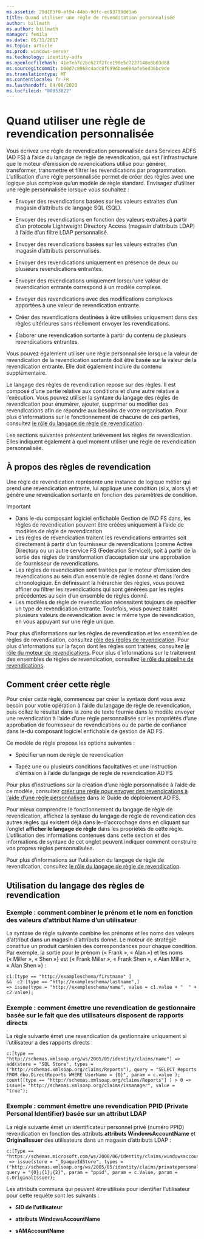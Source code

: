 ```yaml
---
ms.assetid: 20d183f0-ef94-44bb-9dfc-ed93799dd1a6
title: Quand utiliser une règle de revendication personnalisée
author: billmath
ms.author: billmath
manager: femila
ms.date: 05/31/2017
ms.topic: article
ms.prod: windows-server
ms.technology: identity-adfs
ms.openlocfilehash: 41e7ea7c2bc627f2fce198e5c7227148e8b03d88
ms.sourcegitcommit: b00d7c8968c4adc8f699dbee694afe6ed36bc9de
ms.translationtype: MT
ms.contentlocale: fr-FR
ms.lasthandoff: 04/08/2020
ms.locfileid: "80853822"
---
```

# <a name="when-to-use-a-custom-claim-rule"></a>Quand utiliser une règle de revendication personnalisée
Vous écrivez une règle de revendication personnalisée dans Services ADFS \(AD FS\) à l’aide du langage de règle de revendication, qui est l’infrastructure que le moteur d’émission de revendications utilise pour générer, transformer, transmettre et filtrer les revendications par programmation. L’utilisation d’une règle personnalisée permet de créer des règles avec une logique plus complexe qu’un modèle de règle standard. Envisagez d’utiliser une règle personnalisée lorsque vous souhaitez :  
  
-   Envoyer des revendications basées sur les valeurs extraites d’un magasin d’attributs de langage SQL \(SQL\).  
  
-   Envoyer des revendications en fonction des valeurs extraites à partir d’un protocole Lightweight Directory Access \(magasin d’attributs LDAP\) à l’aide d’un filtre LDAP personnalisé.  
  
-   Envoyer des revendications basées sur les valeurs extraites d’un magasin d’attributs personnalisés.  
  
-   Envoyer des revendications uniquement en présence de deux ou plusieurs revendications entrantes.  
  
-   Envoyer des revendications uniquement lorsqu’une valeur de revendication entrante correspond à un modèle complexe.  
  
-   Envoyer des revendications avec des modifications complexes apportées à une valeur de revendication entrante.  
  
-   Créer des revendications destinées à être utilisées uniquement dans des règles ultérieures sans réellement envoyer les revendications.  
  
-   Élaborer une revendication sortante à partir du contenu de plusieurs revendications entrantes.  
  
Vous pouvez également utiliser une règle personnalisée lorsque la valeur de revendication de la revendication sortante doit être basée sur la valeur de la revendication entrante. Elle doit également inclure du contenu supplémentaire.  
  
Le langage des règles de revendication repose sur des règles. Il est composé d’une partie relative aux conditions et d’une autre relative à l’exécution. Vous pouvez utiliser la syntaxe du langage des règles de revendication pour énumérer, ajouter, supprimer ou modifier des revendications afin de répondre aux besoins de votre organisation. Pour plus d’informations sur le fonctionnement de chacune de ces parties, consultez [le rôle du langage de règle de revendication](The-Role-of-the-Claim-Rule-Language.md).  
  
Les sections suivantes présentent brièvement les règles de revendication. Elles indiquent également à quel moment utiliser une règle de revendication personnalisée.  
  
## <a name="about-claim-rules"></a>À propos des règles de revendication  
Une règle de revendication représente une instance de logique métier qui prend une revendication entrante, lui applique une condition \(si x, alors y\) et génère une revendication sortante en fonction des paramètres de condition.  
  
> [!IMPORTANT]  
> -   Dans le\-du composant logiciel enfichable Gestion de l’AD FS dans, les règles de revendication peuvent être créées uniquement à l’aide de modèles de règle de revendication  
> -   Les règles de revendication traitent les revendications entrantes soit directement à partir d’un fournisseur de revendications \(comme Active Directory ou un autre service FS (Federation Service)\), soit à partir de la sortie des règles de transformation d’acceptation sur une approbation de fournisseur de revendications.  
> -   Les règles de revendication sont traitées par le moteur d’émission des revendications au sein d’un ensemble de règles donné et dans l’ordre chronologique. En définissant la hiérarchie des règles, vous pouvez affiner ou filtrer les revendications qui sont générées par les règles précédentes au sein d’un ensemble de règles donné.  
> -   Les modèles de règle de revendication nécessitent toujours de spécifier un type de revendication entrante. Toutefois, vous pouvez traiter plusieurs valeurs de revendication avec le même type de revendication, en vous appuyant sur une règle unique.  
  
Pour plus d’informations sur les règles de revendication et les ensembles de règles de revendication, consultez [rôle des règles de revendication](The-Role-of-Claim-Rules.md). Pour plus d’informations sur la façon dont les règles sont traitées, consultez [le rôle du moteur de revendications](The-Role-of-the-Claims-Engine.md). Pour plus d’informations sur le traitement des ensembles de règles de revendication, consultez [le rôle du pipeline de revendications](The-Role-of-the-Claims-Pipeline.md).  
  
## <a name="how-to-create-this-rule"></a>Comment créer cette règle  
Pour créer cette règle, commencez par créer la syntaxe dont vous avez besoin pour votre opération à l’aide du langage de règle de revendication, puis collez le résultat dans la zone de texte fournie dans le modèle envoyer une revendication à l’aide d’une règle personnalisée sur les propriétés d’une approbation de fournisseur de revendications ou de partie de confiance dans le\-du composant logiciel enfichable de gestion de AD FS.  
  
Ce modèle de règle propose les options suivantes :  
  
-   Spécifier un nom de règle de revendication  
  
-   Tapez une ou plusieurs conditions facultatives et une instruction d’émission à l’aide du langage de règle de revendication AD FS  
  
Pour plus d’instructions sur la création d’une règle personnalisée à l’aide de ce modèle, consultez [créer une règle pour envoyer des revendications à l’aide d’une règle personnalisée](https://technet.microsoft.com/library/dd807049.aspx) dans le Guide de déploiement AD FS.  
  
Pour mieux comprendre le fonctionnement du langage de règle de revendication, affichez la syntaxe du langage de règle de revendication des autres règles qui existent déjà dans le\-d’accrochage dans en cliquant sur l’onglet **afficher le langage de règle** dans les propriétés de cette règle. L’utilisation des informations contenues dans cette section et des informations de syntaxe de cet onglet peuvent indiquer comment construire vos propres règles personnalisées.  
  
Pour plus d’informations sur l’utilisation du langage de règle de revendication, consultez [le rôle du langage de règle de revendication](The-Role-of-the-Claim-Rule-Language.md).  
  
## <a name="using-the-claim-rule-language"></a>Utilisation du langage des règles de revendication  
  
### <a name="example-how-to-combine-first-and-last-names-based-on-a-users-name-attribute-values"></a>Exemple : comment combiner le prénom et le nom en fonction des valeurs d’attribut Name d’un utilisateur  
La syntaxe de règle suivante combine les prénoms et les noms des valeurs d’attribut dans un magasin d’attributs donné. Le moteur de stratégie constitue un produit cartésien des correspondances pour chaque condition. Par exemple, la sortie pour le prénom {« Frank », « Alan »} et les noms {« Miller », « Shen »} est {« Frank Miller », « Frank Shen », « Alan Miller », « Alan Shen »} :  
  
```  
c1:[type == "http://exampleschema/firstname" ]  
&&  c2:[type == "http://exampleschema/lastname",]   
=> issue(type = "http://exampleschema/name", value = c1.value + "  " + c2.value);  
```  
  
### <a name="example-how-to-issue-a-manager-claim-based-on-whether-users-have-direct-reports"></a>Exemple : comment émettre une revendication de gestionnaire basée sur le fait que des utilisateurs disposent de rapports directs  
La règle suivante émet une revendication de gestionnaire uniquement si l’utilisateur a des rapports directs :  
  
```  
c:[type == "http://schemas.xmlsoap.org/ws/2005/05/identity/claims/name"] => add(store = "SQL Store", types = ("http://schemas.xmlsoap.org/claims/Reports"), query = "SELECT Reports FROM dbo.DirectReports WHERE UserName = {0}", param = c.value );  
count([type == "http://schemas.xmlsoap.org/claims/Reports"] ) > 0 => issue(= "http://schemas.xmlsoap.org/claims/ismanager", value = "true");  
```  
  
### <a name="example-how-to-issue-a-ppid-claim-based-on-an-ldap-attribute"></a>Exemple : comment émettre une revendication PPID (Private Personal Identifier) basée sur un attribut LDAP  
La règle suivante émet un identificateur personnel privé \(numéro PPID\) revendication en fonction des attributs **attributs WindowsAccountName** et **OriginalIssuer** des utilisateurs dans un magasin d’attributs LDAP :  
  
```  
c:[Type == "https://schemas.microsoft.com/ws/2008/06/identity/claims/windowsaccountname"]  
 => issue(store = "_OpaqueIdStore", types = ("http://schemas.xmlsoap.org/ws/2005/05/identity/claims/privatepersonalidentifier"), query = "{0};{1};{2}", param = "ppid", param = c.Value, param = c.OriginalIssuer);  
```  
  
Les attributs communs qui peuvent être utilisés pour identifier l’utilisateur pour cette requête sont les suivants :  
  
-   **SID de l’utilisateur**  
  
-   **attributs WindowsAccountName**  
  
-   **sAMAccountName**  
  

